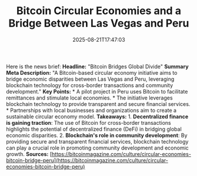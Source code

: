 ﻿---
title: "Bitcoin Circular Economies and a Bridge Between Las Vegas and Peru"
date: "2025-08-21T17:47:03"
category: "Markets"
summary: ""
slug: "bitcoin circular economies and a bridge between las vegas an"
source_urls:
  - "https://bitcoinmagazine.com/culture/circular-economies-bitcoin-bridge-peru"
seo:
  title: "Bitcoin Circular Economies and a Bridge Between Las Vegas and Peru | Hash n Hedge"
  description: ""
  keywords: ["news", "markets", "brief"]
---
Here is the news brief:  **Headline:** "Bitcoin Bridges Global Divide"  **Summary Meta Description:** "A Bitcoin-based circular economy initiative aims to bridge economic disparities between Las Vegas and Peru, leveraging blockchain technology for cross-border transactions and community development."  **Key Points:**  * A pilot project in Peru uses Bitcoin to facilitate remittances and stimulate local economies. * The initiative leverages blockchain technology to provide transparent and secure financial services. * Partnerships with local businesses and organizations aim to create a sustainable circular economy model.  **Takeaways:**  1. **Decentralized finance is gaining traction**: The use of Bitcoin for cross-border transactions highlights the potential of decentralized finance (DeFi) in bridging global economic disparities. 2. **Blockchain's role in community development**: By providing secure and transparent financial services, blockchain technology can play a crucial role in promoting community development and economic growth.  **Sources:** [https://bitcoinmagazine.com/culture/circular-economies-bitcoin-bridge-peru](https://bitcoinmagazine.com/culture/circular-economies-bitcoin-bridge-peru) 
